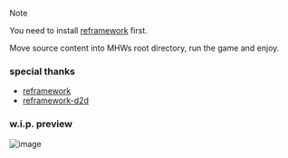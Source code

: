 > [!NOTE]
> You need to install [reframework](https://github.com/praydog/REFramework) first.

Move source content into MHWs root directory, run the game and enjoy.

### special thanks
- [reframework](https://github.com/praydog/REFramework)
- [reframework-d2d](https://github.com/cursey/reframework-d2d)

### w.i.p. preview
![image](https://github.com/user-attachments/assets/c4c08168-813f-4981-9a97-89c250731bfc)

